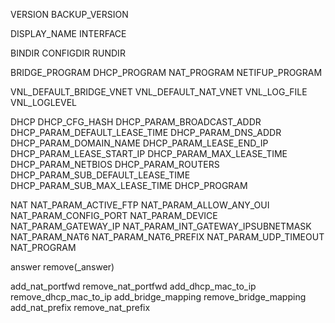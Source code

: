 VERSION
BACKUP_VERSION

DISPLAY_NAME
INTERFACE

BINDIR
CONFIGDIR
RUNDIR

BRIDGE_PROGRAM
DHCP_PROGRAM
NAT_PROGRAM
NETIFUP_PROGRAM

VNL_DEFAULT_BRIDGE_VNET
VNL_DEFAULT_NAT_VNET
VNL_LOG_FILE
VNL_LOGLEVEL

DHCP
DHCP_CFG_HASH
DHCP_PARAM_BROADCAST_ADDR
DHCP_PARAM_DEFAULT_LEASE_TIME
DHCP_PARAM_DNS_ADDR
DHCP_PARAM_DOMAIN_NAME
DHCP_PARAM_LEASE_END_IP
DHCP_PARAM_LEASE_START_IP
DHCP_PARAM_MAX_LEASE_TIME
DHCP_PARAM_NETBIOS
DHCP_PARAM_ROUTERS
DHCP_PARAM_SUB_DEFAULT_LEASE_TIME
DHCP_PARAM_SUB_MAX_LEASE_TIME
DHCP_PROGRAM

NAT
NAT_PARAM_ACTIVE_FTP
NAT_PARAM_ALLOW_ANY_OUI
NAT_PARAM_CONFIG_PORT
NAT_PARAM_DEVICE
NAT_PARAM_GATEWAY_IP
NAT_PARAM_INT_GATEWAY_IPSUBNETMASK
NAT_PARAM_NAT6
NAT_PARAM_NAT6_PREFIX
NAT_PARAM_UDP_TIMEOUT
NAT_PROGRAM

answer
remove(_answer)

add_nat_portfwd
remove_nat_portfwd
add_dhcp_mac_to_ip
remove_dhcp_mac_to_ip
add_bridge_mapping
remove_bridge_mapping
add_nat_prefix
remove_nat_prefix
